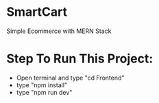 # SmartCart
Simple Ecommerce with MERN Stack

# Step To Run This Project:
- Open terminal and type "cd Frontend"
- type "npm install"
- type "npm run dev"
